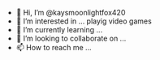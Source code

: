 - 👋 Hi, I’m @kaysmoonlightfox420
- 👀 I’m interested in ... playig video games
- 🌱 I’m currently learning ...
- 💞️ I’m looking to collaborate on ...
- 📫 How to reach me ...

<!---
kaysmoonlightfox420/kaysmoonlightfox420 is a ✨ special ✨ repository because its `README.md` (this file) appears on your GitHub profile.
You can click the Preview link to take a look at your changes.
--->
